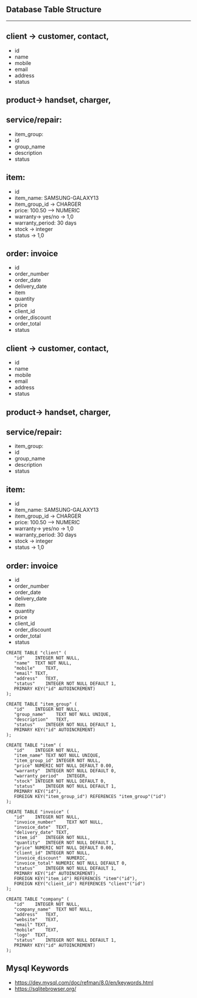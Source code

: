 ## Database Table Structure
 -------------------------------
 
 ## client -> customer, contact,
 - id
 - name
 - mobile
 - email
 - address 
 - status


 ## product-> handset, charger, 
 ## service/repair: 
 
-  item_group:
- id
- group_name
- description
- status
 
 ## item: 
 - id
 - item_name: SAMSUNG-GALAXY13
 - item_group_id -> CHARGER
 - price: 100.50 --> NUMERIC
 - warranty-> yes/no -> 1,0
 - warranty_period: 30 days
 - stock -> integer
 - status -> 1,0
 
 
 ## order: invoice
 - id
 - order_number
 - order_date
 - delivery_date
 - item
 - quantity
 - price
 - client_id
 - order_discount
 - order_total
 - status

 ## client -> customer, contact,
 - id
 - name
 - mobile
 - email
 - address 
 - status
 
 ## product-> handset, charger, 
 ## service/repair: 
 
 - item_group:
 - id
 - group_name
 - description
 - status
 
 ## item: 
 - id
 - item_name: SAMSUNG-GALAXY13
 - item_group_id -> CHARGER
 - price: 100.50 --> NUMERIC
 - warranty-> yes/no -> 1,0
 - warranty_period: 30 days
 - stock -> integer
 - status -> 1,0
 
 
 ## order: invoice
 - id
 - order_number
 - order_date
 - delivery_date
 - item
 - quantity
 - price
 - client_id
 - order_discount
 - order_total
 - status
 
 
 ```
 CREATE TABLE "client" (
	"id"	INTEGER NOT NULL,
	"name"	TEXT NOT NULL,
	"mobile"	TEXT,
	"email"	TEXT,
	"address"	TEXT,
	"status"	INTEGER NOT NULL DEFAULT 1,
	PRIMARY KEY("id" AUTOINCREMENT)
);

CREATE TABLE "item_group" (
	"id"	INTEGER NOT NULL,
	"group_name"	TEXT NOT NULL UNIQUE,
	"description"	TEXT,
	"status"	INTEGER NOT NULL DEFAULT 1,
	PRIMARY KEY("id" AUTOINCREMENT)
);

CREATE TABLE "item" (
	"id"	INTEGER NOT NULL,
	"item_name"	TEXT NOT NULL UNIQUE,
	"item_group_id"	INTEGER NOT NULL,
	"price"	NUMERIC NOT NULL DEFAULT 0.00,
	"warranty"	INTEGER NOT NULL DEFAULT 0,
	"warranty_period"	INTEGER,
	"stock"	INTEGER NOT NULL DEFAULT 0,
	"status"	INTEGER NOT NULL DEFAULT 1,
	PRIMARY KEY("id"),
	FOREIGN KEY("item_group_id") REFERENCES "item_group"("id")
);

CREATE TABLE "invoice" (
	"id"	INTEGER NOT NULL,
	"invoice_number"	TEXT NOT NULL,
	"invoice_date"	TEXT,
	"delivery_date"	TEXT,
	"item_id"	INTEGER NOT NULL,
	"quantity"	INTEGER NOT NULL DEFAULT 1,
	"price"	NUMERIC NOT NULL DEFAULT 0.00,
	"client_id"	INTEGER NOT NULL,
	"invoice_discount"	NUMERIC,
	"invoice_total"	NUMERIC NOT NULL DEFAULT 0,
	"status"	INTEGER NOT NULL DEFAULT 1,
	PRIMARY KEY("id" AUTOINCREMENT),
	FOREIGN KEY("item_id") REFERENCES "item"("id"),
	FOREIGN KEY("client_id") REFERENCES "client"("id")
);

CREATE TABLE "company" (
	"id"	INTEGER NOT NULL,
	"company_name"	TEXT NOT NULL,
	"address"	TEXT,
	"website"	TEXT,
	"email"	TEXT,
	"mobile"	TEXT,
	"logo"	TEXT,
	"status"	INTEGER NOT NULL DEFAULT 1,
	PRIMARY KEY("id" AUTOINCREMENT)
);
```


 ## Mysql Keywords
 * https://dev.mysql.com/doc/refman/8.0/en/keywords.html
 * https://sqlitebrowser.org/
